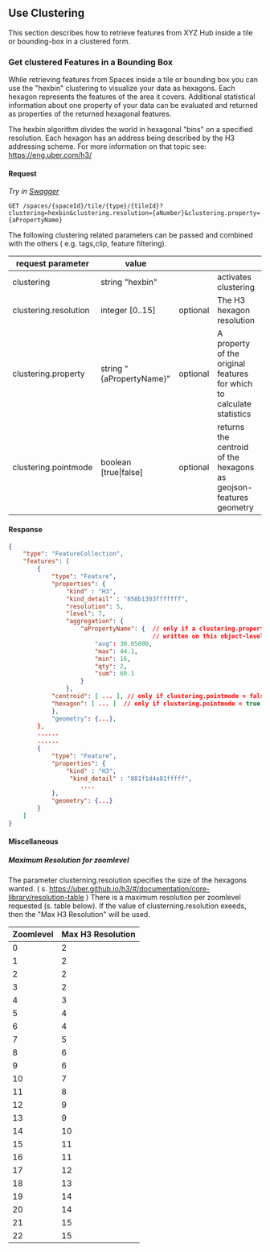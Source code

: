 ## Use Clustering

This section describes how to retrieve features from XYZ Hub inside a tile or bounding-box in a
clustered form.

### Get clustered Features in a Bounding Box

While retrieving features from Spaces inside a tile or bounding box you can use the "hexbin"
clustering to visualize your data as hexagons. Each hexagon represents the features of the area it
covers. Additional statistical information about one property of your data can be evaluated and
returned as properties of the returned hexagonal features.

The hexbin algorithm divides the world in hexagonal "bins" on a specified resolution.
Each hexagon has an address being described by the H3 addressing scheme.
For more information on that topic see: https://eng.uber.com/h3/

#### Request

*Try in [Swagger](https://xyz.api.here.com/hub/static/swagger/#/Read%20Features/getFeaturesByTile)*


```HTTP
GET /spaces/{spaceId}/tile/{type}/{tileId}?clustering=hexbin&clustering.resolution={aNumber}&clustering.property={aPropertyName}
```

The following clustering related parameters can be passed and combined with the others ( e.g. tags,clip, feature filtering).

|request parameter | value | | |
|---|---|---|---|
|clustering| string "hexbin" | | activates clustering |
|clustering.resolution| integer [0..15] | optional | The H3 hexagon resolution |
|clustering.property| string "{aPropertyName}" | optional | A property of the original features for which to calculate statistics |
|clustering.pointmode | boolean [true\|false] | optional | returns the centroid of the hexagons as geojson-features geometry  |


#### Response

```JSON
{
    "type": "FeatureCollection",
    "features": [
        {
            "type": "Feature",
            "properties": { 
                "kind" : "H3",
                "kind_detail" : "858b1303fffffff",
                "resolution": 5,
                "level": 7,
                "aggregation": {
                    "aPropertyName": {  // only if a clustering.property={aPropertyName} is specified. If not specified field "qty" is 
                                        // written on this object-level (e.g. properties.aggregation.qty )
                        "avg": 30.05000,
                        "max": 44.1,
                        "min": 16,
                        "qty": 2,
                        "sum": 60.1
                    }
                },
            "centroid": [ ... ], // only if clustering.pointmode = false|null
            "hexagon": [ ... ]  // only if clustering.pointmode = true
            },
            "geometry": {...},
        },
        ......
        ......
        {
            "type": "Feature",
            "properties": { 
                "kind" : "H3",
                 "kind_detail" : "881f1d4a81fffff",
                    ....
            },
            "geometry": {...}
        }
    ]
}
```

#### Miscellaneous

##### Maximum Resolution for zoomlevel

The parameter clusterning.resolution specifies the size of the hexagons wanted.
( s. https://uber.github.io/h3/#/documentation/core-library/resolution-table )
There is a maximum resolution per zoomlevel requested (s. table below). If the value of clusterning.resolution exeeds, then the "Max H3 Resolution" will be used.

|Zoomlevel|Max H3 Resolution|
|---|---|
|0|2|
|1|2|
|2|2|
|3|2|
|4|3|
|5|4|
|6|4|
|7|5|
|8|6|
|9|6|
|10|7|
|11|8|
|12|9|
|13|9|
|14|10|
|15|11|
|16|11|
|17|12|
|18|13|
|19|14|
|20|14|
|21|15|
|22|15|

